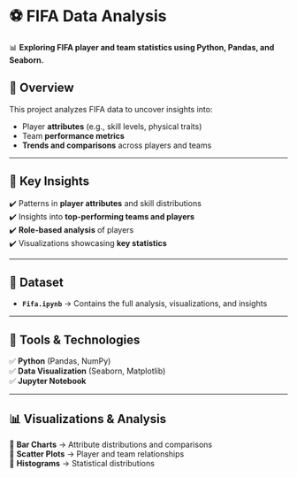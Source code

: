 # ⚽ FIFA Data Analysis  

📊 **Exploring FIFA player and team statistics using Python, Pandas, and Seaborn.**  

## 📌 Overview  
This project analyzes FIFA data to uncover insights into:  
- Player **attributes** (e.g., skill levels, physical traits)  
- Team **performance metrics**  
- **Trends and comparisons** across players and teams  

---

## 🚀 Key Insights  
✔️ Patterns in **player attributes** and skill distributions  
✔️ Insights into **top-performing teams and players**  
✔️ **Role-based analysis** of players  
✔️ Visualizations showcasing **key statistics**  

---

## 📂 Dataset  
- **`Fifa.ipynb`** → Contains the full analysis, visualizations, and insights  

---

## 🔧 Tools & Technologies  
✅ **Python** (Pandas, NumPy)  
✅ **Data Visualization** (Seaborn, Matplotlib)  
✅ **Jupyter Notebook**  

---

## 📊 Visualizations & Analysis  
🔹 **Bar Charts** → Attribute distributions and comparisons  
🔹 **Scatter Plots** → Player and team relationships  
🔹 **Histograms** → Statistical distributions  

